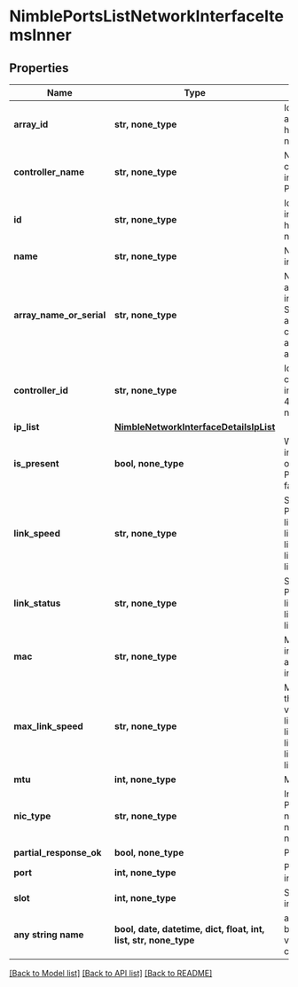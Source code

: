 # NimblePortsListNetworkInterfaceItemsInner


## Properties
Name | Type | Description | Notes
------------ | ------------- | ------------- | -------------
**array_id** | **str, none_type** | Identifier for the array. A 42 digit hexadecimal number. &#x60;Filter&#x60; | [optional] 
**controller_name** | **str, none_type** | Name (A or B) of the controller where the interface is hosted. Plain string. &#x60;Filter&#x60; | [optional] 
**id** | **str, none_type** | Identifier for the interface. A 42 digit hexadecimal number. &#x60;Filter&#x60; | [optional] 
**name** | **str, none_type** | Name of the interface. &#x60;Filter&#x60; | [optional] 
**array_name_or_serial** | **str, none_type** | Name or serial of the array where the interface is hosted. String of up to 64 alphanumeric characters, - and . and : are allowed after first character. | [optional] 
**controller_id** | **str, none_type** | Identifier of the controller where the interface is hosted. A 42 digit hexadecimal number. | [optional] 
**ip_list** | [**NimbleNetworkInterfaceDetailsIpList**](NimbleNetworkInterfaceDetailsIpList.md) |  | [optional] 
**is_present** | **bool, none_type** | Whether this interface is present on this controller. Possible values: true, false. | [optional] 
**link_speed** | **str, none_type** | Speed of the link. Possible values: link_speed_unknown, link_speed_10M, link_speed_100M, link_speed_1000M, link_speed_10000M. | [optional] 
**link_status** | **str, none_type** | Status of the link. Possible values: link_status_unknown, link_status_down, link_status_up. | [optional] 
**mac** | **str, none_type** | MAC address of the interface. Mac address of an interface. | [optional] 
**max_link_speed** | **str, none_type** | Maximum speed of the link. Possible values: link_speed_unknown, link_speed_10M, link_speed_100M, link_speed_1000M, link_speed_10000M. | [optional] 
**mtu** | **int, none_type** | MTU on the link. | [optional] 
**nic_type** | **str, none_type** | Interface type. Possible values: nic_type_unknown, nic_type_tp, nic_type_sfp. | [optional] 
**partial_response_ok** | **bool, none_type** | Port response. | [optional] 
**port** | **int, none_type** | Port number for this interface. | [optional] 
**slot** | **int, none_type** | Slot number for this interface. | [optional] 
**any string name** | **bool, date, datetime, dict, float, int, list, str, none_type** | any string name can be used but the value must be the correct type | [optional]

[[Back to Model list]](../README.md#documentation-for-models) [[Back to API list]](../README.md#documentation-for-api-endpoints) [[Back to README]](../README.md)


